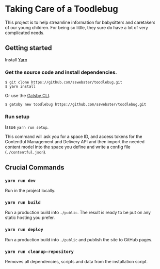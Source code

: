 # Taking Care of a Toodlebug


This project is to help streamline information for babysitters and caretakers of our young children. For being so little, they sure do have a lot of very complicated needs. 
## Getting started

Install [Yarn](https://yarnpkg.com/en/docs/install)

### Get the source code and install dependencies.

```
$ git clone https://github.com/sswebster/toodlebug.git
$ yarn install
```

Or use the [Gatsby CLI](https://www.npmjs.com/package/gatsby-cli).

```
$ gatsby new toodlebug https://github.com/sswebster/toodlebug.git
```

### Run setup

Issue `yarn run setup`.

This command will ask you for a space ID, and access tokens for the Contentful Management and Delivery API and then import the needed content model into the space you define and write a config file (`./contentful.json`).

## Crucial Commands


### `yarn run dev`

Run in the project locally.

### `yarn run build`

Run a production build into `./public`. The result is ready to be put on any static hosting you prefer.

### `yarn run deploy`

Run a production build into `./public` and publish the site to GitHub pages.

### `yarn run cleanup-repository`

Removes all dependencies, scripts and data from the installation script.